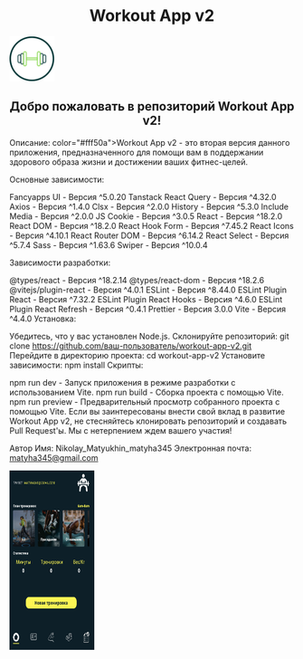 

<h1 align="center">Workout App v2</h1>

<img src="./public/wApp.svg" alt="Alt Text" width="80" height="80">

<h2 align="center" color="red">Добро пожаловать в репозиторий Workout App v2!</h2>


Описание:
<font> color="#fff50a">Workout App v2 - это вторая версия данного приложения, предназначенного для помощи вам в поддержании здорового образа жизни и достижении ваших фитнес-целей.</font>


Основные зависимости:

Fancyapps UI - Версия ^5.0.20
Tanstack React Query - Версия ^4.32.0
Axios - Версия ^1.4.0
Clsx - Версия ^2.0.0
History - Версия ^5.3.0
Include Media - Версия ^2.0.0
JS Cookie - Версия ^3.0.5
React - Версия ^18.2.0
React DOM - Версия ^18.2.0
React Hook Form - Версия ^7.45.2
React Icons - Версия ^4.10.1
React Router DOM - Версия ^6.14.2
React Select - Версия ^5.7.4
Sass - Версия ^1.63.6
Swiper - Версия ^10.0.4


Зависимости разработки:

@types/react - Версия ^18.2.14
@types/react-dom - Версия ^18.2.6
@vitejs/plugin-react - Версия ^4.0.1
ESLint - Версия ^8.44.0
ESLint Plugin React - Версия ^7.32.2
ESLint Plugin React Hooks - Версия ^4.6.0
ESLint Plugin React Refresh - Версия ^0.4.1
Prettier - Версия 3.0.0
Vite - Версия ^4.4.0
Установка:

Убедитесь, что у вас установлен Node.js.
Склонируйте репозиторий: git clone https://github.com/ваш-пользователь/workout-app-v2.git
Перейдите в директорию проекта: cd workout-app-v2
Установите зависимости: npm install
Скрипты:

npm run dev - Запуск приложения в режиме разработки с использованием Vite.
npm run build - Сборка проекта с помощью Vite.
npm run preview - Предварительный просмотр собранного проекта с помощью Vite.
Если вы заинтересованы внести свой вклад в развитие Workout App v2, не стесняйтесь клонировать репозиторий и создавать Pull Request'ы. Мы с нетерпением ждем вашего участия!


Автор
Имя: Nikolay_Matyukhin_matyha345
Электронная почта: matyha345@gmail.com

<img src="./public/preview.png" alt="Alt Text" width="150" height="317">